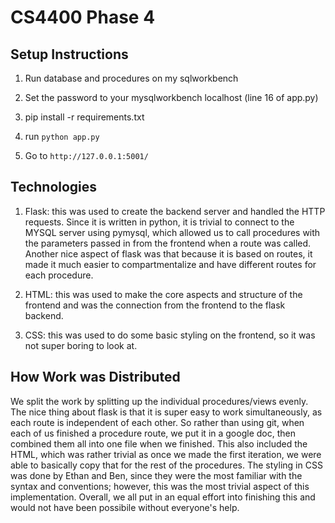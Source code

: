 # CS4400 Phase 4

## Setup Instructions

1. Run database and procedures on my sqlworkbench

2. Set the password to your mysqlworkbench localhost (line 16 of app.py)

2. pip install -r requirements.txt

3. run `python app.py`

4. Go to `http://127.0.0.1:5001/`

## Technologies

1. Flask: this was used to create the backend server and handled the HTTP requests. Since it is written in python, it is trivial to connect to the MYSQL server using pymysql, which allowed us to call procedures with the parameters passed in from the frontend when a route was called. Another nice aspect of flask was that because it is based on routes, it made it much easier to compartmentalize and have different routes for each procedure.

2. HTML: this was used to make the core aspects and structure of the frontend and was the connection from the frontend to the flask backend.

3. CSS: this was used to do some basic styling on the frontend, so it was not super boring to look at.

## How Work was Distributed

We split the work by splitting up the individual procedures/views evenly. The nice thing about flask is that it is super easy to work simultaneously, as each route is independent of each other. So rather than using git, when each of us finished a procedure route, we put it in a google doc, then combined them all into one file when we finished. This also included the HTML, which was rather trivial as once we made the first iteration, we were able to basically copy that for the rest of the procedures. The styling in CSS was done by Ethan and Ben, since they were the most familiar with the syntax and conventions; however, this was the most trivial aspect of this implementation. Overall, we all put in an equal effort into finishing this and would not have been possibile without everyone's help.

